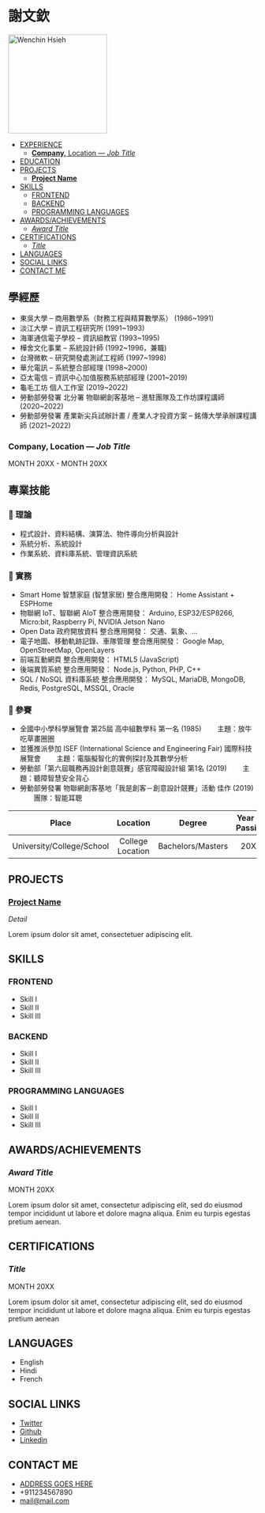 # 謝文欽

<img alt="Wenchin Hsieh" src="https://avatars.githubusercontent.com/u/17921867?v=4" width="200" height="200" />

<p>

</p>

  - [EXPERIENCE](#experience)
    - [**Company,** Location — *Job Title*](#company-location--job-title)
  - [EDUCATION](#education)
  - [PROJECTS](#projects)
    - [**Project Name**](#project-name)
  - [SKILLS](#skills)
    - [FRONTEND](#frontend)
    - [BACKEND](#backend)
    - [PROGRAMMING LANGUAGES](#programming-languages)
  - [AWARDS/ACHIEVEMENTS](#awardsachievements)
    - [*Award Title*](#award-title)
  - [CERTIFICATIONS](#certifications)
    - [*Title*](#title)
  - [LANGUAGES](#languages)
  - [SOCIAL LINKS](#social-links)
  - [CONTACT ME](#contact-me)


## 學經歷

* 東吳大學 – 商用數學系（財務工程與精算數學系） (1986~1991)
* 淡江大學 – 資訊工程研究所 (1991~1993)
* 海軍通信電子學校 – 資訊組教官 (1993~1995)
* 樺舍文化事業 – 系統設計師 (1992~1996，兼職)
* 台灣微軟 – 研究開發處測試工程師 (1997~1998)
* 華允電訊 – 系統整合部經理 (1998~2000)
* 亞太電信 – 資訊中心加值服務系統部經理 (2001~2019)
* 龜毛工坊 個人工作室 (2019~2022)
* 勞動部勞發署 北分署 物聯網創客基地 – 進駐團隊及工作坊課程講師 (2020~2022)
* 勞動部勞發署 產業新尖兵試辦計畫 / 產業人才投資方案 – 銘傳大學承辦課程講師 (2021~2022)

### **Company,** Location — *Job Title*

MONTH 20XX - MONTH 20XX


## 專業技能

### 🔸 理論
* 程式設計、資料結構、演算法、物件導向分析與設計
* 系統分析、系統設計
* 作業系統、資料庫系統、管理資訊系統

### 🔸 實務
* Smart Home 智慧家庭 (智慧家居) 整合應用開發： Home Assistant + ESPHome
* 物聯網 IoT、智聯網 AIoT 整合應用開發： Arduino, ESP32/ESP8266, Micro:bit, Raspberry Pi, NVIDIA Jetson Nano
* Open Data 政府開放資料 整合應用開發： 交通、氣象、…
* 電子地圖、移動軌跡記錄、車隊管理 整合應用開發： Google Map, OpenStreetMap, OpenLayers
* 前端互動網頁 整合應用開發： HTML5 (JavaScript)
* 後端異質系統 整合應用開發： Node.js, Python, PHP, C++
* SQL / NoSQL 資料庫系統 整合應用開發： MySQL, MariaDB, MongoDB, Redis, PostgreSQL, MSSQL, Oracle

### 🔸 參賽
* 全國中小學科學展覽會 第25屆 高中組數學科 第一名 (1985)
　　主題：放牛吃草畫圈圈
* 並獲推派參加 ISEF (International Science and Engineering Fair) 國際科技展覽會
　　主題：電腦擬智化的實例探討及其數學分析
* 勞動部「第六屆職務再設計創意競賽」感官障礙設計組 第1名 (2019)
　　主題：聽障智慧安全背心
* 勞動部勞發署 物聯網創客基地「我是創客－創意設計競賽」活動 佳作 (2019)
　　團隊：智能耳聰


| Place  | Location | Degree | Year Of Passing | Percentage/Grade/CGPA |
|  :---:  |  :---:  |  :---:  |  :---:  |  :---:  |
| University/College/School  | College Location   | Bachelors/Masters  | 20XX  | 100%/O/10  |

## PROJECTS

### [**Project Name**](https://github.com/apsrcreatix/resume-md)

*Detail*

Lorem ipsum dolor sit amet, consectetuer adipiscing elit.

## SKILLS

### FRONTEND
* Skill I
* Skill II
* Skill III

### BACKEND
* Skill I
* Skill II
* Skill III

### PROGRAMMING LANGUAGES
* Skill I
* Skill II
* Skill III

## AWARDS/ACHIEVEMENTS

### *Award Title*
MONTH 20XX

Lorem ipsum dolor sit amet, consectetur adipiscing elit, sed do eiusmod tempor incididunt ut labore et dolore magna aliqua. Enim eu turpis egestas pretium aenean.

## CERTIFICATIONS

### *Title*
MONTH 20XX

Lorem ipsum dolor sit amet, consectetur adipiscing elit, sed do eiusmod tempor incididunt ut labore et dolore magna aliqua. Enim eu turpis egestas pretium aenean

## LANGUAGES

* English
* Hindi
* French

## SOCIAL LINKS

* [Twitter](https:/www.twitter.com/)
* [Github](https:/www.github.com/)
* [Linkedin](https:/www.linkedin.com/)

## CONTACT ME

* [ADDRESS GOES HERE](https://maps.google.com)
* +911234567890
* [mail@mail.com](mailto:apsrcreatix@gmail.com)
